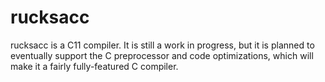 # rucksacc

rucksacc is a C11 compiler. It is still a work in progress, but it is planned to eventually support the C preprocessor and code optimizations, 
which will make it a fairly fully-featured C compiler. 
